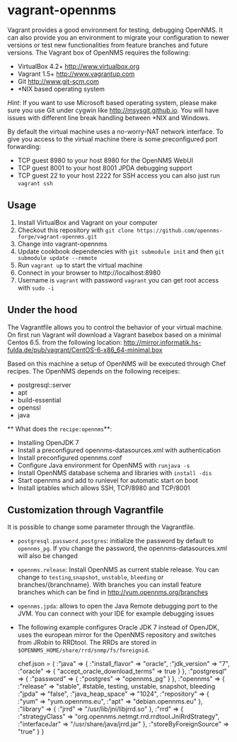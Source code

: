 vagrant-opennms
===============
Vagrant provides a good environment for testing, debugging OpenNMS. It can also provide you an environment to migrate your configuration to newer versions or test new functionalities from feature branches and future versions. The Vagrant box of OpenNMS requires the following:
- VirtualBox 4.2+ http://www.virtualbox.org
- Vagrant 1.5+ http://www.vagrantup.com
- Git http://www.git-scm.com
- *NIX based operating system

*Hint*: If you want to use Microsoft based operating system, please make sure you use Git under cygwin like http://msysgit.github.io. You will have issues with different line break handling between *NIX and Windows.

By default the virtual machine uses a no-worry-NAT network interface. To give you access to the virtual machine there is some preconfigured port forwarding:
- TCP guest 8980 to your host 8980 for the OpenNMS WebUI
- TCP guest 8001 to your host 8001 JPDA debugging support
- TCP guest 22 to your host 2222 for SSH access you can also just run `vagrant ssh`

Usage
-----
1. Install VirtualBox and Vagrant on your computer
2. Checkout this repository with `git clone https://github.com/opennms-forge/vagrant-opennms.git`
3. Change into vagrant-opennms
4. Update cookbook dependencies with `git submodule init` and then `git submodule update --remote`
5. Run `vagrant up` to start the virtual machine
6. Connect in your browser to http://localhost:8980
7. Username is `vagrant` with password `vagrant` you can get root access with `sudo -i`

Under the hood
--------------
The Vagrantfile allows you to control the behavior of your virtual machine. On first run Vagrant will download a Vagrant basebox based on a minimal Centos 6.5. from the following location: http://mirror.informatik.hs-fulda.de/pub/vagrant/CentOS-6-x86_64-minimal.box

Based on this machine a setup of OpenNMS will be executed through Chef recipes. The OpenNMS depends on the following receipes:
- postgresql::server
- apt
- build-essential
- openssl
- java

** What does the `recipe:opennms`**:
- Installing OpenJDK 7
- Install a preconfigured opennms-datasources.xml with authentication
- Install preconfigured opennms.conf
- Configure Java environment for OpenNMS with `runjava -s`
- Install OpenNMS database schema and libraries with `install -dis`
- Start opennms and add to runlevel for automatic start on boot
- Install iptables which allows SSH, TCP/8980 and TCP/8001

Customization through Vagrantfile
---------------------------------
It is possible to change some parameter through the Vagrantfile.
- `postgresql.password.postgres`: initialize the password by default to `opennms_pg`. If you change the password, the opennms-datasources.xml will also be changed
- `opennms.release`: Install OpenNMS as current stable release. You can change to `testing`,`snapshot`, `unstable`, `bleeding` or branches/{branchname}. With branches you can install feature branches which can be find in http://yum.opennms.org/branches
- `opennms.jpda`: allows to open the Java Remote debugging port to the JVM. You can connect with your IDE for example debugging issues
- The following example configures Oracle JDK 7 instead of OpenJDK, uses the european mirror for the OpenNMS repository and switches from JRobin to RRDtool. The RRDs are stored in `$OPENNMS_HOME/share/rrd/snmp/fs/foreignid`.

    
    chef.json = {
      :"java" => {
        :"install_flavor" => "oracle",
        :"jdk_version" => "7",
        :"oracle" => {
          "accept_oracle_download_terms" => true
        }
      },
      :"postgresql" => {
        :"password" => {
          :"postgres" => "opennms_pg"
        }
      },
      :"opennms" => {
        :"release" => "stable", #stable, testing, unstable, snapshot, bleeding
        :"jpda" => "false",
        :"java_heap_space" => "1024",
        :"repository" => {
          :"yum" => "yum.opennms.eu",
          :"apt" => "debian.opennms.eu"
        },
        :"library" => {
          :"jrrd" => "/usr/lib/jni/libjrrd.so"
        },
        :"rrd" => {
          :"strategyClass" => "org.opennms.netmgt.rrd.rrdtool.JniRrdStrategy",
          :"interfaceJar" => "/usr/share/java/jrrd.jar"
        },
        :"storeByForeignSource" => "true"
      }
    }
